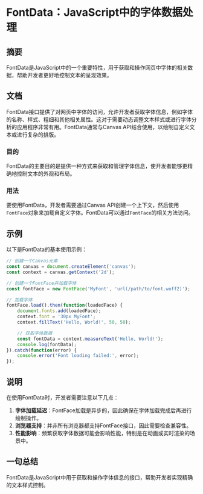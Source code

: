 <!--
Meta Description: # FontData：JavaScript中的字体数据处理 ## 摘要 FontData是JavaScript中的一个重要特性，用于获取和操作网页中字体的相关数据，帮助开发者更好地控制文本的呈现效果。 ## 文档 FontData接口提供了对网页中字体的访问，允许开发者获取字体信息，例如字体的名称、...
Meta Keywords: fontface, const, context, fontdata, canvas
-->

# FontData：JavaScript中的字体数据处理

## 摘要
FontData是JavaScript中的一个重要特性，用于获取和操作网页中字体的相关数据，帮助开发者更好地控制文本的呈现效果。

## 文档
FontData接口提供了对网页中字体的访问，允许开发者获取字体信息，例如字体的名称、样式、粗细和其他相关属性。这对于需要动态调整文本样式或进行字体分析的应用程序非常有用。FontData通常与Canvas API结合使用，以绘制自定义文本或进行复杂的排版。

### 目的
FontData的主要目的是提供一种方式来获取和管理字体信息，使开发者能够更精确地控制文本的外观和布局。

### 用法
要使用FontData，开发者需要通过Canvas API创建一个上下文，然后使用`FontFace`对象来加载自定义字体。FontData可以通过`FontFace`的相关方法访问。

## 示例
以下是FontData的基本使用示例：

```javascript
// 创建一个Canvas元素
const canvas = document.createElement('canvas');
const context = canvas.getContext('2d');

// 创建一个FontFace并加载字体
const fontFace = new FontFace('MyFont', 'url(/path/to/font.woff2)');

// 加载字体
fontFace.load().then(function(loadedFace) {
    document.fonts.add(loadedFace);
    context.font = '30px MyFont';
    context.fillText('Hello, World!', 50, 50);

    // 获取字体数据
    const fontData = context.measureText('Hello, World!');
    console.log(fontData);
}).catch(function(error) {
    console.error('Font loading failed:', error);
});
```

## 说明
在使用FontData时，开发者需要注意以下几点：

1. **字体加载延迟**：FontFace加载是异步的，因此确保在字体加载完成后再进行绘制操作。
2. **浏览器支持**：并非所有浏览器都支持FontFace接口，因此需要检查兼容性。
3. **性能影响**：频繁获取字体数据可能会影响性能，特别是在动画或实时渲染的场景中。

## 一句总结
FontData是JavaScript中用于获取和操作字体信息的接口，帮助开发者实现精确的文本样式控制。